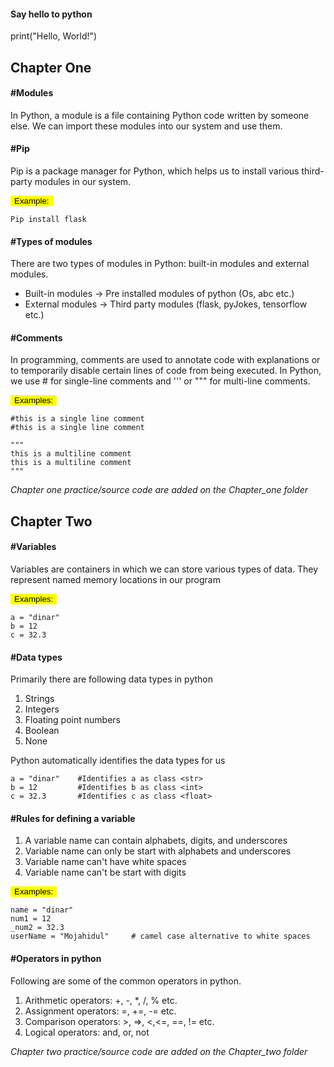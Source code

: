 <h4>Say hello to python</h4>
print("Hello, World!")


<h2>Chapter One</h2>
<h4><b>#Modules</b></h4>
<p>In Python, a module is a file containing Python code written by someone else. We can import these modules into our system and use them.</p>

<h4><b>#Pip</b></h4>
<p>Pip is a package manager for Python, which helps us to install various third-party modules in our system.</p>

<button style="background: yellow; border:none;">Example:</button>
```
Pip install flask
```
<h4><b>#Types of modules</b></h4>
<p>There are two types of modules in Python: built-in modules and external modules.</p>

<ul>
<li>Built-in modules -> Pre installed modules of python (Os, abc etc.)</li>
<li>External modules -> Third party modules (flask, pyJokes, tensorflow etc.)</li>
</ul>

<h4><b>#Comments</b></h4>
<p>In programming, comments are used to annotate code with explanations or to temporarily disable certain lines of code from being executed. In Python, we use # for single-line comments and ''' or """ for multi-line comments.</p>

<button style="background: yellow; border:none;">Examples:</button>
```
#this is a single line comment
#this is a single line comment

"""
this is a multiline comment
this is a multiline comment
"""
```
<i>Chapter one practice/source code are added on the Chapter_one folder</i>

<h2>Chapter Two</h2>
<h4><b>#Variables</b></h4>
<p>Variables are containers in which we can store various types of data. They represent named memory locations in our program</p>

<button style="background: yellow; border:none;">Examples:</button>
```
a = "dinar"
b = 12
c = 32.3
```

<h4><b>#Data types</b></h4>
<p>Primarily there are following data types in python</p>

<ol>
<li>Strings</li>
<li>Integers</li>
<li>Floating point numbers</li>
<li>Boolean</li>
<li>None</li>
</ol>

<p>Python automatically identifies the data types for us</p>

```
a = "dinar"    #Identifies a as class <str>
b = 12         #Identifies b as class <int>
c = 32.3       #Identifies c as class <float>
```

<h4><b>#Rules for defining a variable</b></h4>

<ol>
<li>A variable name can contain alphabets, digits, and underscores</li>
<li>Variable name can only be start with alphabets and underscores</li>
<li>Variable name can't have white spaces</li>
<li>Variable name can't be start with digits</li>
</ol>

<button style="background: yellow; border:none;">Examples:</button>

```
name = "dinar"    
num1 = 12         
_num2 = 32.3   
userName = "Mojahidul"     # camel case alternative to white spaces  
```

<h4><b>#Operators in python</b></h4>
<p>Following are some of the common operators in python.</p>

<ol>
<li>Arithmetic operators: +, -, *, /, % etc.</li>
<li>Assignment operators: =, +=, -= etc.</li>
<li>Comparison operators: >, =>, <,<=, ==, != etc.</li>
<li>Logical operators: and, or, not</li>
</ol>

<i>Chapter two practice/source code are added on the Chapter_two folder</i>